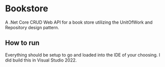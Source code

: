 # Bookstore
A .Net Core CRUD Web API for a book store utilizing the UnitOfWork and Repository design pattern.

## How to run
Everything should be setup to go and loaded into the IDE of your choosing. I did build this in Visual Studio 2022.
